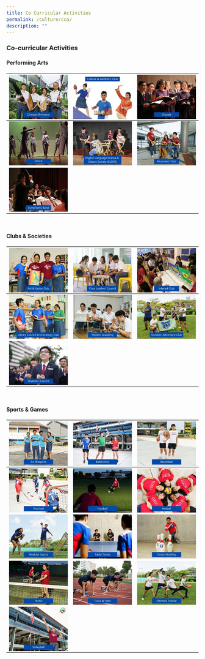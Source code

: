 ```yaml
---
title: Co Curricular Activities
permalink: /culture/cca/
description: ""
---
```

### **Co-curricular Activities** 
#### **Performing Arts**
| <a href="https://staging.dy8spnni5p31k.amplifyapp.com/culture/cca/clubs-and-societies/chinese-orchestra/"><img src="/images/CCA/cca1.jpg" align = "center"></a> | <a href="https://staging.dy8spnni5p31k.amplifyapp.com/culture/cca/clubs-and-societies/culture-and-aesthetic-club/"><img src="/images/CCA/cca2.jpg" align = "center"></a> | <a href="https://staging.dy8spnni5p31k.amplifyapp.com/culture/cca/clubs-and-societies/chorale/"><img src="/images/CCA/cca3.jpg" align = "center"></a>|
| --------   | --------     | --------    |
| <a href="https://staging.dy8spnni5p31k.amplifyapp.com/culture/cca/clubs-and-societies/dance/"><img src="/images/CCA/cca4.jpg" align = "center"></a> | <a href="https://staging.dy8spnni5p31k.amplifyapp.com/culture/cca/clubs-and-societies/eldds/"><img src="/images/CCA/cca5.jpg" align = "center"></a> | <a href="https://staging.dy8spnni5p31k.amplifyapp.com/culture/cca/clubs-and-societies/musicians-club/"><img src="/images/CCA/cca6.jpg" align = "center"></a>|
| <a href="https://staging.dy8spnni5p31k.amplifyapp.com/culture/cca/clubs-and-societies/symphonic-band/"><img src="/images/CCA/cca7.jpg" align = "center"></a> |               |               |

<br clear="left">

#### **Clubs & Societies**
| <a href="https://staging.dy8spnni5p31k.amplifyapp.com/culture/cca/clubs-and-societies/art-and-guitar/club/"><img src="/images/CCA/cca8.jpg" align = "center"></a> | <a href="https://staging.dy8spnni5p31k.amplifyapp.com/culture/cca/clubs-and-societies/class-leaders-council/"><img src="/images/CCA/cca9.jpg" align = "center"></a> | <a href="https://staging.dy8spnni5p31k.amplifyapp.com/culture/cca/clubs-and-societies/interact-club/"><img src="/images/CCA/cca10.jpg" align = "center"></a>|
| --------   | --------     | --------    |
| <a href="https://staging.dy8spnni5p31k.amplifyapp.com/culture/cca/clubs-and-societies/library-council-and-strategy-club/"><img src="/images/CCA/cca11.jpg" align = "center"></a> | <a href="https://staging.dy8spnni5p31k.amplifyapp.com/culture/cca/clubs-and-societies/makers-academy/"><img src="/images/CCA/cca12.jpg" align = "center"></a> | <a href="https://staging.dy8spnni5p31k.amplifyapp.com/culture/cca/clubs-and-societies/outdoor-adventure-club/"><img src="/images/CCA/cca13.jpg" align = "center"></a>|
| <a href="https://staging.dy8spnni5p31k.amplifyapp.com/culture/cca/clubs-and-societies/students-council/"><img src="/images/CCA/cca14.jpg" align = "center"></a> |               |               |

<br clear="left">

#### **Sports & Games**
| <a href="https://staging.dy8spnni5p31k.amplifyapp.com/culture/cca/sports-and-games/air-weapons/"><img src="/images/CCA/cca15.jpg" align = "center"></a> | <a href="https://staging.dy8spnni5p31k.amplifyapp.com/culture/cca/sports-and-games/badminton/"><img src="/images/CCA/cca16.jpg" align = "center"></a> | <a href="https://staging.dy8spnni5p31k.amplifyapp.com/culture/cca/sports-and-games/basketball/"><img src="/images/CCA/cca17.jpg" align = "center"></a>|
| --------   | --------     | --------    |
| <a href="https://staging.dy8spnni5p31k.amplifyapp.com/culture/cca/sports-and-games/floorball/"><img src="/images/CCA/cca18.jpg" align = "center"></a> | <a href="https://staging.dy8spnni5p31k.amplifyapp.com/culture/cca/sports-and-games/football/"><img src="/images/CCA/cca19.jpg" align = "center"></a> | <a href="https://staging.dy8spnni5p31k.amplifyapp.com/culture/cca/sports-and-games/netball/"><img src="/images/CCA/cca20.jpg" align = "center"></a>|
| <a href="https://staging.dy8spnni5p31k.amplifyapp.com/culture/cca/sports-and-games/modular-sports/"><img src="/images/CCA/cca21.jpg" align = "center"></a> | <a href="https://staging.dy8spnni5p31k.amplifyapp.com/culture/cca/sports-and-games/table-tennis/"><img src="/images/CCA/cca22.jpg" align = "center"></a> | <a href="https://staging.dy8spnni5p31k.amplifyapp.com/culture/cca/sports-and-games/tenpin-bowling/"><img src="/images/CCA/cca23.jpg" align = "center"></a>|
| <a href="https://staging.dy8spnni5p31k.amplifyapp.com/culture/cca/sports-and-games/tennis/"><img src="/images/CCA/cca24.jpg" align = "center"></a> | <a href="https://staging.dy8spnni5p31k.amplifyapp.com/culture/cca/sports-and-games/track-and-field/"><img src="/images/CCA/cca25.jpg" align = "center"></a> | <a href="https://staging.dy8spnni5p31k.amplifyapp.com/culture/cca/sports-and-games/ultimate-frisbee/"><img src="/images/CCA/cca26.jpg" align = "center"></a>|
| <a href="https://staging.dy8spnni5p31k.amplifyapp.com/culture/cca/sports-and-games/volleyball/"><img src="/images/CCA/cca27.jpg" align = "center"></a> |               |               |

<br clear="left">